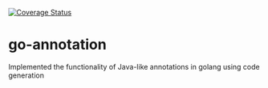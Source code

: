 [![Coverage Status](https://coveralls.io/repos/github/celt237/go-annotation/badge.svg)](https://coveralls.io/github/celt237/go-annotation)


# go-annotation
Implemented the functionality of Java-like annotations in golang using code generation
